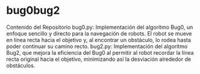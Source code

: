 # bug0bug2

Contenido del Repositorio
bug0.py: Implementación del algoritmo Bug0, un enfoque sencillo y directo para la navegación de robots. El robot se mueve en línea recta hacia el objetivo y, al encontrar un obstáculo, lo rodea hasta poder continuar su camino recto.
bug2.py: Implementación del algoritmo Bug2, que mejora la eficiencia del Bug0 al permitir al robot recordar la línea recta original hacia el objetivo, minimizando así la desviación alrededor de obstáculos.
